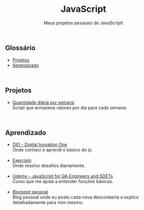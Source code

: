 <h1 align="center">JavaScript</h1>
<p align="center">Meus projetos pessoais de JavaScript!</p>
<br>

## Glossário
* [Projetos](#projetos)
* [Aprendizado](#aprendizado)
<br>

## Projetos
* [Quantidade diária por semana](https://github.com/diegopereiracruz/javascript/tree/main/quantidade-por-semana)<br>
Script que armazena valores por dia para cada semana.
<br>

## Aprendizado
* [DIO - Digital Inovation One](https://web.dio.me/users/diegopereiracruz1019/?tab=achievements)<br>
Onde conheci e aprendi o básico do js.<br><br>
* [Exercism](https://exercism.org/profiles/diegopereiracruz)<br>
Onde resolvo desafios diariamente.<br><br>
* [Udemy - JavaScript for QA Engineers and SDETs](https://www.udemy.com/course/javascript-for-qa-engineers-and-sdets/)<br>
Curso que me ajuda a entender funções básicas.<br><br>
* [Blogspot pessoal](https://let-diego.blogspot.com/)<br>
Blog pessoal onde eu posto cada nova desconberta e explico detalhadamente para mim mesmo.<br><br>

